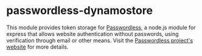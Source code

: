 # passwordless-dynamostore

This module provides token storage for
[Passwordless](https://www.npmjs.com/package/passwordless), a node.js module
for express that allows website authentication without passwords, using
verification through email or other means. Visit the [Passwordless project's
website](https://passwordless.net) for more details.

